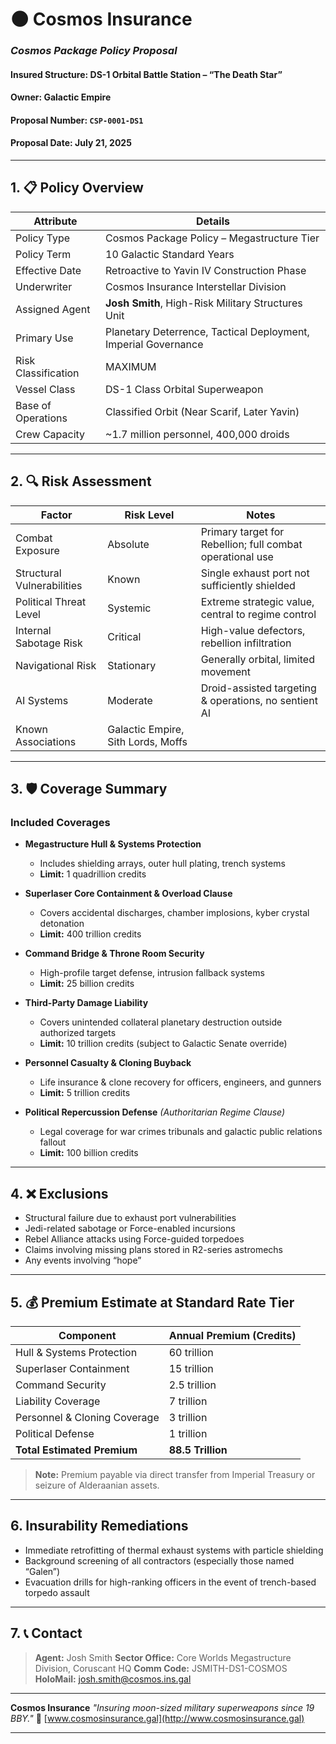 # 🌑 Cosmos Insurance

### *Cosmos Package Policy Proposal*

#### Insured Structure: **DS-1 Orbital Battle Station – “The Death Star”**

#### Owner: **Galactic Empire**

#### Proposal Number: `CSP-0001-DS1`

#### Proposal Date: July 21, 2025

---

## 1. 📋 Policy Overview

| Attribute           | Details                                                        |
| ------------------- | -------------------------------------------------------------- |
| Policy Type         | Cosmos Package Policy – Megastructure Tier                     |
| Policy Term         | 10 Galactic Standard Years                                     |
| Effective Date      | Retroactive to Yavin IV Construction Phase                     |
| Underwriter         | Cosmos Insurance Interstellar Division                         |
| Assigned Agent      | **Josh Smith**, High-Risk Military Structures Unit             |
| Primary Use         | Planetary Deterrence, Tactical Deployment, Imperial Governance |
| Risk Classification | MAXIMUM                                                        |
| Vessel Class        | DS-1 Class Orbital Superweapon                                 |
| Base of Operations  | Classified Orbit (Near Scarif, Later Yavin)                    |
| Crew Capacity       | \~1.7 million personnel, 400,000 droids                        |

---

## 2. 🔍 Risk Assessment

| Factor                     | Risk Level                         | Notes                                                     |
| -------------------------- | ---------------------------------- | --------------------------------------------------------- |
| Combat Exposure            | Absolute                           | Primary target for Rebellion; full combat operational use |
| Structural Vulnerabilities | Known                              | Single exhaust port not sufficiently shielded             |
| Political Threat Level     | Systemic                           | Extreme strategic value, central to regime control        |
| Internal Sabotage Risk     | Critical                           | High-value defectors, rebellion infiltration              |
| Navigational Risk          | Stationary                         | Generally orbital, limited movement                       |
| AI Systems                 | Moderate                           | Droid-assisted targeting & operations, no sentient AI     |
| Known Associations         | Galactic Empire, Sith Lords, Moffs |                                                           |

---

## 3. 🛡️ Coverage Summary

### **Included Coverages**

* **Megastructure Hull & Systems Protection**

  * Includes shielding arrays, outer hull plating, trench systems
  * **Limit:** 1 quadrillion credits

* **Superlaser Core Containment & Overload Clause**

  * Covers accidental discharges, chamber implosions, kyber crystal detonation
  * **Limit:** 400 trillion credits

* **Command Bridge & Throne Room Security**

  * High-profile target defense, intrusion fallback systems
  * **Limit:** 25 billion credits

* **Third-Party Damage Liability**

  * Covers unintended collateral planetary destruction outside authorized targets
  * **Limit:** 10 trillion credits (subject to Galactic Senate override)

* **Personnel Casualty & Cloning Buyback**

  * Life insurance & clone recovery for officers, engineers, and gunners
  * **Limit:** 5 trillion credits

* **Political Repercussion Defense** *(Authoritarian Regime Clause)*

  * Legal coverage for war crimes tribunals and galactic public relations fallout
  * **Limit:** 100 billion credits

---

## 4. ❌ Exclusions

* Structural failure due to exhaust port vulnerabilities
* Jedi-related sabotage or Force-enabled incursions
* Rebel Alliance attacks using Force-guided torpedoes
* Claims involving missing plans stored in R2-series astromechs
* Any events involving “hope”

---

## 5. 💰 Premium Estimate at Standard Rate Tier

| Component                    | Annual Premium (Credits) |
| ---------------------------- | ------------------------ |
| Hull & Systems Protection    | 60 trillion              |
| Superlaser Containment       | 15 trillion              |
| Command Security             | 2.5 trillion             |
| Liability Coverage           | 7 trillion               |
| Personnel & Cloning Coverage | 3 trillion               |
| Political Defense            | 1 trillion               |
| **Total Estimated Premium**  | **88.5 Trillion**        |

> **Note:** Premium payable via direct transfer from Imperial Treasury or seizure of Alderaanian assets.

---

## 6. Insurability Remediations

* Immediate retrofitting of thermal exhaust systems with particle shielding
* Background screening of all contractors (especially those named “Galen”)
* Evacuation drills for high-ranking officers in the event of trench-based torpedo assault

---

## 7. 📞 Contact

> **Agent:** Josh Smith
> **Sector Office:** Core Worlds Megastructure Division, Coruscant HQ
> **Comm Code:** JSMITH-DS1-COSMOS
> **HoloMail:** [josh.smith@cosmos.ins.gal](mailto:josh.smith@cosmos.ins.gal)

---

**Cosmos Insurance**
*"Insuring moon-sized military superweapons since 19 BBY."*
🌌 [www.cosmosinsurance.gal](http://www.cosmosinsurance.gal)

---
